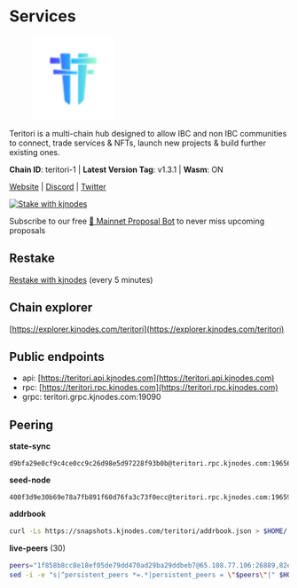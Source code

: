 # Services

<figure><img src="https://raw.githubusercontent.com/kj89/cosmos-images/main/logos/teritori.png" width="150" alt=""><figcaption></figcaption></figure>

Teritori is a multi-chain hub designed to allow IBC and non IBC communities  to connect, trade services & NFTs, launch new projects & build further existing ones.

**Chain ID**: teritori-1 | **Latest Version Tag**: v1.3.1 | **Wasm**: ON

[Website](https://teritori.com) | [Discord](https://discord.gg/teritori) | [Twitter](https://twitter.com/TeritoriNetwork)

[![Stake with kjnodes](https://i.ibb.co/cr44Q8j/button-stake-with-kjnodes.png)](https://restake.app/teritori/torivaloper184ln03hkpt75uhrrr26f66kvcqvf4yn4nc2xjm)

Subscribe to our free [🤖 Mainnet Proposal Bot](https://t.me/kjnodes_proposal_bot) to never miss upcoming proposals

## Restake

[Restake with kjnodes](https://restake.app/teritori/torivaloper184ln03hkpt75uhrrr26f66kvcqvf4yn4nc2xjm) (every 5 minutes)
## Chain explorer
[https://explorer.kjnodes.com/teritori](https://explorer.kjnodes.com/teritori)

## Public endpoints

* api: [https://teritori.api.kjnodes.com](https://teritori.api.kjnodes.com)
* rpc: [https://teritori.rpc.kjnodes.com](https://teritori.rpc.kjnodes.com)
* grpc: teritori.grpc.kjnodes.com:19090

## Peering

**state-sync**

```text
d9bfa29e0cf9c4ce0cc9c26d98e5d97228f93b0b@teritori.rpc.kjnodes.com:19656
```

**seed-node**

```text
400f3d9e30b69e78a7fb891f60d76fa3c73f0ecc@teritori.rpc.kjnodes.com:19659
```

**addrbook**
```bash
curl -Ls https://snapshots.kjnodes.com/teritori/addrbook.json > $HOME/.teritorid/config/addrbook.json
```

**live-peers** (30)
```bash
peers="1f858b8cc8e18ef05de79dd470ad29ba29ddbeb7@65.108.77.106:26889,82ebb17ddac20928fb8107201dad9f5aea7f9132@198.244.200.3:26656,2b4f46e601fb4ede2a0c98976337e3afdaa50dac@65.108.238.102:15956,63c28f10976800fd783930067d3d3a4eef358b28@173.215.85.171:20070,c12c1ed98ab1f24266980c1f05ed0ca8812ca7aa@95.217.192.230:16656,fb228fa92234e9e92614078cfe1994b2252ada56@162.55.245.149:2110,106490318e51355bc6d72e7941a0080f8b8256b9@185.16.39.14:26656,15e7d5ef19a373da5ca7aebbe3b57203f21e0a07@198.244.179.127:26656,d9bfa29e0cf9c4ce0cc9c26d98e5d97228f93b0b@65.109.88.38:19656,920f32f409bbb18b641cdc9513545e2e016c2c62@142.132.203.60:26656,41caa4106f68977e3a5123e56f57934a2d34a1c1@185.16.38.210:27166,5a98d637a16b16bf425a4a785c9d11a7d1e5b8a0@65.21.131.215:26736,ebd3bdf55e5ebc84761840f1727e892f96a8dc0c@65.108.98.235:43256,b212d5740b2e11e54f56b072dc13b6134650cfb5@134.65.192.81:26656,c670830fdf60374f008fa4a4eb851deddcdaef5b@65.109.88.107:46656,ec8608f6c529a15b7a0aa9a4b40151a08dc32fe4@65.109.65.221:26796,17308ce7e097819743a01c0d30fedaa27e9f16a4@141.95.65.73:15956,e1b058e5cfa2b836ddaa496b10911da62dcf182e@138.201.8.248:26656,3594b73f909a9c4b87cfe6a361ef8b2b51124dd5@65.109.69.59:15956,1e08fefb7e8851490d40e804df76d1ac33cb1f0a@38.146.3.175:15956,e726816f42831689eab9378d5d577f1d06d25716@176.9.188.21:26656,2aab2f1c2c9b2a74c05ff53107f53b9b5cf75e6c@195.189.96.121:51656,0e189bbc6db606a14950a0e59641b798a255c3c8@65.109.37.154:3000,6085c32b26fb1baa4b16b426f5d56f2fff81cfc7@135.181.165.246:26656,b336b83d9bab0b8cf96a3833efcbc196fab63fdd@212.95.51.215:36656,35de81a10ed992e427e6eb1d0d9ec3622d0f37fe@193.70.47.90:15956,ebc272824924ea1a27ea3183dd0b9ba713494f83@95.214.52.139:27166,5057950d34b67a67325f02949703388c4a35c1dd@154.53.59.87:19656,4cef2b81f82420434c6ce0dc43ca04ad18ef773f@65.108.75.107:15656,ad347ea1ec920d12ccda2341348bcc89687739ef@88.99.164.158:38026"
sed -i -e "s|^persistent_peers *=.*|persistent_peers = \"$peers\"|" $HOME/.teritorid/config/config.toml
```
